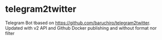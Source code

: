 # telegram2twitter

Telegram Bot tbased on https://github.com/baruchiro/telegram2twitter. Updated with v2 API and Github Docker publishing and without format nor filter


